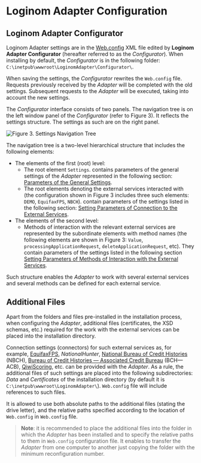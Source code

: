 # Loginom Adapter Configuration

## Loginom Adapter Configurator

Loginom Adapter settings are in the [Web.config](https://ru.wikipedia.org/wiki/Web.config) XML file edited by **Loginom Adapter Configurator** (hereafter referred to as the *Configurator*). When installing by default, the *Configurator* is in the following folder: `C:\inetpub\wwwroot\LoginomAdapter\Configurator\`.

When saving the settings, the *Configurator* rewrites the `Web.config` file. Requests previously received by the *Adapter* will be completed with the old settings. Subsequent requests to the *Adapter* will be executed, taking into account the new settings.

The *Configurator* interface consists of two panels. The navigation tree is on the left window panel of the *Configurator* (refer to  Figure 3). It reflects the settings structure. The settings as such are on the right panel.

![Figure 3. Settings Navigation Tree ](./images/adapter_navigation_tree.png)

The navigation tree is a two-level hierarchical structure that includes the following elements:

* The elements of the first (root) level:
   * The root element `Settings`. contains parameters of the general settings of the *Adapter* represented in the following section: [Parameters of the General Settings](./parameters.md#parametry-obschikh-nastroek).
   * The root elements denoting the external services interacted with (the configuration shown in Figure 3 includes three such elements: `DEMO`, `EquifaxFPS`, `NBCH`). contain parameters of the settings listed in the following section: [Setting Parameters of Connection to the External Services](./parameters.md#parametry-nastroek-podklyucheniya-k-vneshnim-servisam).
* The elements of the second level:
   * Methods of interaction with the relevant external services are represented by the subordinate elements with method names (the following elements are shown in Figure 3: `Value`, `processingApplicationRequest`, `deleteApplicationRequest`, etc). They contain parameters of the settings listed in the following section [Setting Parameters of Methods of Interaction with the External Services](./parameters.md#parametry-nastroek-metodov-vzaimodeystviya-s-vneshnimi-servisami).

Such structure enables the *Adapter* to work with several external services and several methods can be defined for each external service.

## Additional Files

Apart from the folders and files pre-installed in the installation process, when configuring the *Adapter*, additional files (certificates, the XSD schemas, etc.) required for the work with the external services can be placed into the installation directory.

Connection settings (connectors) for such external services as, for example, [EquifaxFPS](https://www.equifax.ru), *NationalHunter*, [National Bureau of Credit Histories](https://www.nbki.ru/) (NBCH), [Bureau of Credit Histories — Associated Credit Bureau](https://bki-okb.ru) (BCH— ACB), [QiwiScoring](https://corp.qiwi.com/business/banks/scoring.action), etc. can be provided with the *Adapter*. As a rule, the additional files of such settings are placed into the following subdirectories: *Data* and *Certificates* of the installation directory (by default it is `C:\inetpub\wwwroot\LoginomAdapter\`). `Web.config` file will include references to such files.

It is allowed to use both absolute paths to the additional files (stating the drive letter), and the relative paths specified according to the location of `Web.config` in `Web.config` file.

> **Note**: it is recommended to place the additional files into the folder in which the *Adapter* has been installed and to specify the relative paths to them in `Web.config` configuration file. It enables to transfer the *Adapter* from one computer to another just copying the folder with the minimum reconfiguration number.
